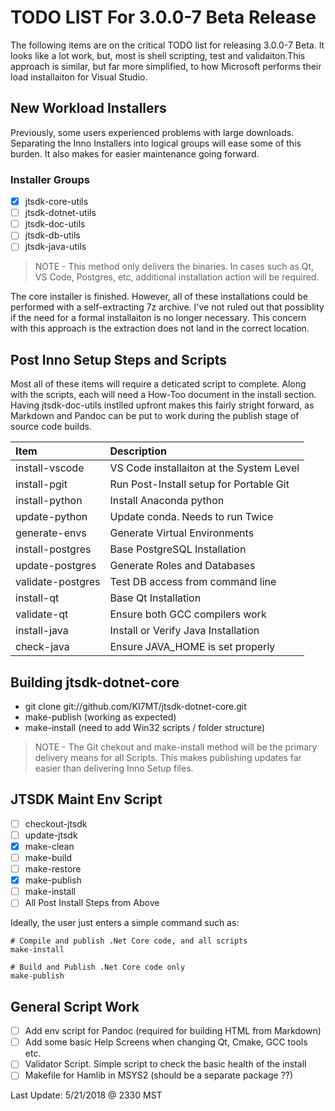 
# TODO LIST For 3.0.0-7 Beta Release
The following items are on the critical TODO list for releasing 3.0.0-7 Beta. It
looks like a lot work, but, most is shell scripting, test and validaiton.This
approach is similar, but far more simplified, to how Microsoft performs their
load installaiton for Visual Studio.

## New Workload Installers
Previously, some users experienced problems with large downloads. Separating
the Inno Installers into logical groups will ease some of this burden. It
also makes for easier maintenance going forward.

### Installer Groups
- [X]  jtsdk-core-utils
- [ ]  jtsdk-dotnet-utils
- [ ]  jtsdk-doc-utils
- [ ]  jtsdk-db-utils
- [ ]  jtsdk-java-utils

> NOTE - This method only delivers the binaries. In cases such as Qt, VS Code,
Postgres, etc, additional installation action will be required.

The core installer is finished. However, all of these installations could be
performed with a self-extracting 7z archive. I've not ruled out that possiblity
if the need for a formal installaiton is no longer necessary. This concern
with this approach is the extraction does not land in the correct location.

## Post Inno Setup Steps and Scripts

Most all of these items will require a deticated script to complete. Along
with the scripts, each will need a How-Too document in the install section.
Having jtsdk-doc-utils instlled upfront makes this fairly stright forward, as
Markdown and Pandoc can be put to work during the publish stage of source
code builds.

| Item              |  Description 
|:------------------|:-------------
| install-vscode    | VS Code installaiton at the System Level
| install-pgit      | Run Post-Install setup for Portable Git
| install-python    | Install Anaconda python
| update-python     | Update conda. Needs to run Twice
| generate-envs     | Generate Virtual Environments
| install-postgres  | Base PostgreSQL Installation
| update-postgres   | Generate Roles and Databases
| validate-postgres | Test DB access from command line
| install-qt        | Base Qt Installation
| validate-qt       | Ensure both GCC compilers work
| install-java      | Install or Verify Java Installation
| check-java        | Ensure JAVA_HOME is set properly

## Building jtsdk-dotnet-core
- git clone git://github.com/KI7MT/jtsdk-dotnet-core.git
- make-publish (working as expected)
- make-install (need to add Win32 scripts / folder structure)

> NOTE - The Git chekout and make-install method will be the primary delivery 
> means for all Scripts. This makes publishing updates far easier than delivering
> Inno Setup files.

## JTSDK Maint Env Script

- [ ]  checkout-jtsdk
- [ ]  update-jtsdk
- [X]  make-clean
- [ ]  make-build
- [ ]  make-restore
- [X]  make-publish
- [ ]  make-install
- [ ]  All Post Install Steps from Above

Ideally, the user just enters a simple command such as:
```shell
# Compile and publish .Net Core code, and all scripts
make-install

# Build and Publish .Net Core code only
make-publish
```
## General Script Work
- [ ]  Add env script for Pandoc (required for building HTML from Markdown)
- [ ]  Add some basic Help Screens when changing Qt, Cmake, GCC tools etc.
- [ ]  Validator Script. Simple script to check the basic health of the install
- [ ]  Makefile for Hamlib in MSYS2 (should be a separate package ??)

Last Update: 5/21/2018 @ 2330 MST